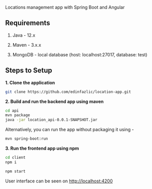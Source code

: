 Locations management app with Spring Boot and Angular 

## Requirements

1. Java - 12.x

2. Maven - 3.x.x

3. MongoDB - local database (host: localhost:27017, database: test)

## Steps to Setup

**1. Clone the application**

```bash
git clone https://github.com/edinfazlic/location-app.git
```

**2. Build and run the backend app using maven**

```bash
cd api
mvn package
java -jar location_api-0.0.1-SNAPSHOT.jar
```

Alternatively, you can run the app without packaging it using -

```bash
mvn spring-boot:run
```


**3. Run the frontend app using npm**

```bash
cd client
npm i
```

```bash
npm start
```

User interface can be seen on <http://localhost:4200>
